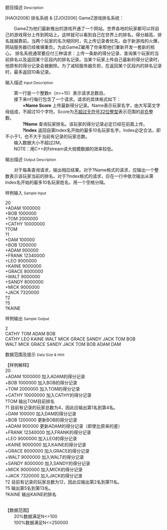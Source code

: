 <div class="panel panel-default">
<div class="area-title">
<span>
题目描述
<small>Description</small>
</span></div>
<div class="panel-body">

<p><span>[HAOI2008] 排名系统 &amp; [ZJOI2006] GameZ游戏排名系统：</span></p>
<p><span>　　GameZ为他们最新推出的游戏开通了一个网站。世界各地的玩家都可以将自己的游戏得分上传到网站上。这样就可以看到自己在世界上的排名。得分越高，排名就越靠前。当两个玩家的名次相同时，先上传记录者优先。由于新游戏的火爆，网站服务器已经难堪重负。为此GameZ雇用了你来帮他们重新开发一套新的核心。 排名系统通常要应付三种请求：上传一条新的得分记录、查询某个玩家的当前排名以及返回某个区段内的排名记录。当某个玩家上传自己最新的得分记录时，他原有的得分记录会被删除。为了减轻服务器负担，在返回某个区段内的排名记录时，最多返回10条记录。</span></p>

</div>
</div>

<div class="panel panel-default">
<div class="area-title">
<span>
输入描述
<small>Input Description</small>
</span></div>
<div class="panel-body">
<p>　　第一行是一个整数n（n&gt;=10）表示请求总数目。<br>　　接下来n行每行包含了一个请求。请求的具体格式如下：<br>　　　　<strong>+Name Score</strong> 上传最新得分记录。Name表示玩家名字，由大写英文字母组成，不超过10个字符。Score为<span style="text-decoration: underline;">不超过无符号32位整型</span>表示范围的<span style="text-decoration: underline;">非负</span>整数。<br>　　　　<strong>?Name</strong> 查询玩家排名。该玩家的得分记录必定已经在前面上传。<br>　　　　<strong>?Index</strong> 返回自第Index名开始的最多10名玩家名字。Index必定合法，即不小于1，也不大于当前有记录的玩家总数。<br>　　输入数据大小不超过2M。<br>　　NOTE：用C++的fstream读大规模数据的效率较低。</p>

</div>
</div>
<div  class="panel panel-default">
<div class="area-title">
<span>
输出描述
<small>Output Description</small>
</span></div>
<div class="panel-body">

<p><span>　　对于每条查询请求，输出相应结果。对于?Name格式的请求，应输出一个整数表示该玩家当前的排名。对于?Index格式的请求，应在一行中依次输出从第Index名开始的最多10名玩家姓名，用一个空格分隔。</span></p>

</div>
</div>


<div class="panel panel-default">
<div class="area-title">
<span>
样例输入
<small>Sample Input</small>
</span></div>
<div class="panel-body">
<p>20<br>+ADAM 1000000<br>+BOB 1000000<br>+TOM 2000000<br>+CATHY 10000000<br>?TOM<br>?1<br>+DAM 100000<br>+BOB 1200000<br>+ADAM 900000<br>+FRANK 12340000<br>+LEO 9000000<br>+KAINE 9000000<br>+GRACE 8000000<br>+WALT 9000000<br>+SANDY 8000000<br>+MICK 9000000<br>+JACK 7320000<br>?2<br>?5<br>?KAINE</p>

</div>
</div>

<div class="panel panel-default">
<div class="area-title">
<span>
样例输出
<small>Sample Output</small>
</span></div>
<div class="panel-body">
<p><span>2</span><br><span> CATHY TOM ADAM BOB</span><br><span> CATHY LEO KAINE WALT MICK GRACE SANDY JACK TOM BOB</span><br><span> WALT MICK GRACE SANDY JACK TOM BOB ADAM DAM</span></p>

</div>
</div>

<div class="panel panel-default">
<div class="area-title">
<span>
数据范围及提示
<small>Data Size & Hint</small>
</span></div>
<div class="panel-body">
<p>【样例解释】<br>20<br>+ADAM 1000000 加入ADAM的得分记录<br>+BOB 1000000 加入BOB的得分记录<br>+TOM 2000000 加入TOM的得分记录<br>+CATHY 10000000 加入CATHY的得分记录<br>?TOM 输出TOM目前排名<br>?1 目前有记录的玩家总数为4，因此应输出第1名到第4名。<br>+DAM 100000 加入DAM的得分记录<br>+BOB 1200000 更新BOB的得分记录<br>+ADAM 900000 更新ADAM的得分记录（即使比原来的差）<br>+FRANK 12340000 加入FRANK的得分记录<br>+LEO 9000000 加入LEO的得分记录<br>+KAINE 9000000 加入KAINE的得分记录<br>+GRACE 8000000 加入GRACE的得分记录<br>+WALT 9000000 加入WALT的得分记录<br>+SANDY 8000000 加入SANDY的得分记录<br>+MICK 9000000 加入MICK的得分记录<br>+JACK 7320000 加入JACK的得分记录<br>?2 目前有记录的玩家总数为12，因此应输出第2名到第11名。<br>?5 输出第5名到第13名。<br>?KAINE 输出KAINE的排名</p>
<p><br>【数据范围】<br>　　20%数据满足N&lt;=100<br>　　100%数据满足N&lt;=250000</p>
</div>
</div>